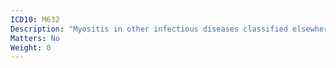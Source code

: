 ```yaml
---
ICD10: M632
Description: "Myositis in other infectious diseases classified elsewhere"
Matters: No
Weight: 0
---
```



